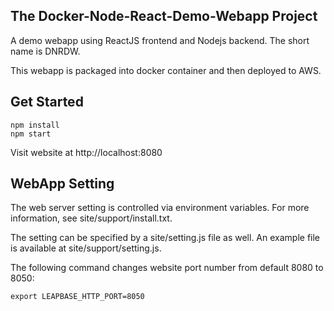 The Docker-Node-React-Demo-Webapp Project
-----------------------------------------

A demo webapp using ReactJS frontend and Nodejs backend. The short name is DNRDW.

This webapp is packaged into docker container and then deployed to AWS.


Get Started
-----------

```
npm install 
npm start
```

Visit website at  http://localhost:8080


WebApp Setting
--------------

The web server setting is controlled via environment variables.
For more information, see site/support/install.txt.

The setting can be specified by a site/setting.js file as well.
An example file is available at site/support/setting.js.

The following command changes website port number from default 8080 to 8050:

```
export LEAPBASE_HTTP_PORT=8050
```
